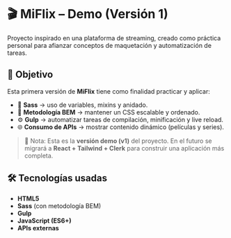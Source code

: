 # 🎬 MiFlix – Demo (Versión 1)

Proyecto inspirado en una plataforma de streaming, creado como práctica personal para afianzar conceptos de maquetación y automatización de tareas.

## 🚀 Objetivo
Esta primera versión de **MiFlix** tiene como finalidad practicar y aplicar:

- 🎨 **Sass** → uso de variables, mixins y anidado.
- 🧩 **Metodología BEM** → mantener un CSS escalable y ordenado.
- ⚙️ **Gulp** → automatizar tareas de compilación, minificación y live reload.
- 🌐 **Consumo de APIs** → mostrar contenido dinámico (películas y series).

> 🔖 Nota: Esta es la **versión demo (v1)** del proyecto. En el futuro se migrará a **React + Tailwind + Clerk** para construir una aplicación más completa.

## 🛠️ Tecnologías usadas
- **HTML5**
- **Sass** (con metodología BEM)
- **Gulp**
- **JavaScript (ES6+)**
- **APIs externas**
